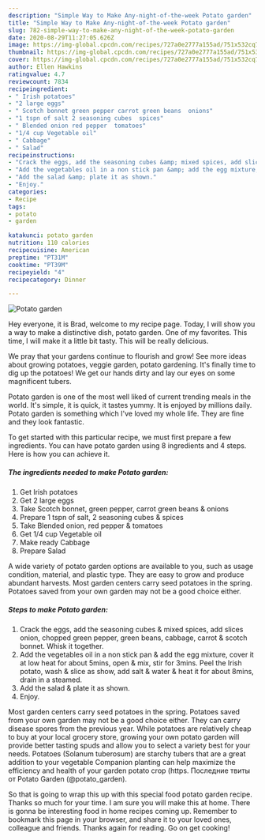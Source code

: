 ```yaml
---
description: "Simple Way to Make Any-night-of-the-week Potato garden"
title: "Simple Way to Make Any-night-of-the-week Potato garden"
slug: 782-simple-way-to-make-any-night-of-the-week-potato-garden
date: 2020-08-29T11:27:05.626Z
image: https://img-global.cpcdn.com/recipes/727a0e2777a155ad/751x532cq70/potato-garden-recipe-main-photo.jpg
thumbnail: https://img-global.cpcdn.com/recipes/727a0e2777a155ad/751x532cq70/potato-garden-recipe-main-photo.jpg
cover: https://img-global.cpcdn.com/recipes/727a0e2777a155ad/751x532cq70/potato-garden-recipe-main-photo.jpg
author: Ellen Hawkins
ratingvalue: 4.7
reviewcount: 7834
recipeingredient:
- " Irish potatoes"
- "2 large eggs"
- " Scotch bonnet green pepper carrot green beans  onions"
- "1 tspn of salt 2 seasoning cubes  spices"
- " Blended onion red pepper  tomatoes"
- "1/4 cup Vegetable oil"
- " Cabbage"
- " Salad"
recipeinstructions:
- "Crack the eggs, add the seasoning cubes &amp; mixed spices, add slices onion, chopped green pepper, green beans, cabbage, carrot &amp; scotch bonnet. Whisk it together."
- "Add the vegetables oil in a non stick pan &amp; add the egg mixture, cover it at low heat for about 5mins, open &amp; mix, stir for 3mins. Peel the Irish potato, wash &amp; slice as show, add salt &amp; water &amp; heat it for about 8mins, drain in a steamed."
- "Add the salad &amp; plate it as shown."
- "Enjoy."
categories:
- Recipe
tags:
- potato
- garden

katakunci: potato garden 
nutrition: 110 calories
recipecuisine: American
preptime: "PT31M"
cooktime: "PT39M"
recipeyield: "4"
recipecategory: Dinner

---
```



![Potato garden](https://img-global.cpcdn.com/recipes/727a0e2777a155ad/751x532cq70/potato-garden-recipe-main-photo.jpg)

Hey everyone, it is Brad, welcome to my recipe page. Today, I will show you a way to make a distinctive dish, potato garden. One of my favorites. This time, I will make it a little bit tasty. This will be really delicious.

We pray that your gardens continue to flourish and grow! See more ideas about growing potatoes, veggie garden, potato gardening. It&#39;s finally time to dig up the potatoes! We get our hands dirty and lay our eyes on some magnificent tubers.

Potato garden is one of the most well liked of current trending meals in the world. It's simple, it is quick, it tastes yummy. It is enjoyed by millions daily. Potato garden is something which I've loved my whole life. They are fine and they look fantastic.


To get started with this particular recipe, we must first prepare a few ingredients. You can have potato garden using 8 ingredients and 4 steps. Here is how you can achieve it.

<!--inarticleads1-->

##### The ingredients needed to make Potato garden:

1. Get  Irish potatoes
1. Get 2 large eggs
1. Take  Scotch bonnet, green pepper, carrot green beans &amp; onions
1. Prepare 1 tspn of salt, 2 seasoning cubes &amp; spices
1. Take  Blended onion, red pepper &amp; tomatoes
1. Get 1/4 cup Vegetable oil
1. Make ready  Cabbage
1. Prepare  Salad


A wide variety of potato garden options are available to you, such as usage condition, material, and plastic type. They are easy to grow and produce abundant harvests. Most garden centers carry seed potatoes in the spring. Potatoes saved from your own garden may not be a good choice either. 

<!--inarticleads2-->

##### Steps to make Potato garden:

1. Crack the eggs, add the seasoning cubes &amp; mixed spices, add slices onion, chopped green pepper, green beans, cabbage, carrot &amp; scotch bonnet. Whisk it together.
1. Add the vegetables oil in a non stick pan &amp; add the egg mixture, cover it at low heat for about 5mins, open &amp; mix, stir for 3mins. Peel the Irish potato, wash &amp; slice as show, add salt &amp; water &amp; heat it for about 8mins, drain in a steamed.
1. Add the salad &amp; plate it as shown.
1. Enjoy.


Most garden centers carry seed potatoes in the spring. Potatoes saved from your own garden may not be a good choice either. They can carry disease spores from the previous year. While potatoes are relatively cheap to buy at your local grocery store, growing your own potato garden will provide better tasting spuds and allow you to select a variety best for your needs. Potatoes (Solanum tuberosum) are starchy tubers that are a great addition to your vegetable Companion planting can help maximize the efficiency and health of your garden potato crop (https. Последние твиты от Potato Garden (@potato_garden). 

So that is going to wrap this up with this special food potato garden recipe. Thanks so much for your time. I am sure you will make this at home. There is gonna be interesting food in home recipes coming up. Remember to bookmark this page in your browser, and share it to your loved ones, colleague and friends. Thanks again for reading. Go on get cooking!

